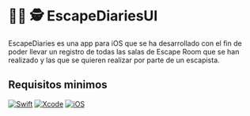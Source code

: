 # 🕵️‍♀️ 🕵️ EscapeDiariesUI

EscapeDiaries es una app para iOS que se ha desarrollado con el fin de poder llevar un registro de todas las salas de Escape Room que se han realizado y las que se quieren realizar por parte de un escapista.


## Requisitos minimos
[![Swift](https://img.shields.io/badge/Swift_5-red?style=for-the-badge&logo=swift&logoColor=white&labelColor=101010)]()
[![Xcode](https://img.shields.io/badge/Xcode-blue?style=for-the-badge&logo=xcode&logoColor=white&labelColor=101010)]()
[![iOS](https://img.shields.io/badge/iOS-lightgrey?style=for-the-badge&logo=ios&logoColor=white&labelColor=101010)]()

